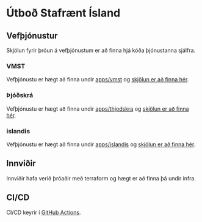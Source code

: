 # Útboð Stafrænt Ísland

## Vefþjónustur

Skjölun fyrir þróun á vefþjónustum er að finna hjá kóða þjónustanna sjálfra.

### VMST

Vefþjónustu er hægt að finna undir [apps/vmst](apps/vmst) og [skjölun er að finna hér](https://prod.vmst.island.andes.cloud/api/).

### Þjóðskrá

Vefþjónustu er hægt að finna undir [apps/thjodskra](apps/thjodskra) og [skjölun er að finna hér](https://swagger.thjodskra.island.andes.cloud/).

### islandis

Vefþjónustu er hægt að finna undir [apps/islandis](apps/islandis) og [skjölun er að finna hér](https://prod.islandis.island.andes.cloud/graphql).

## Innviðir

Innviðir hafa verið þróaðir með terraform og hægt er að finna þá undir infra.

## CI/CD

CI/CD keyrir í [GitHub Actions](https://github.com/features/actions).